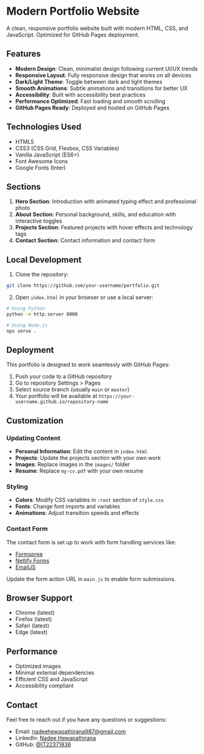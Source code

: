 # Modern Portfolio Website

A clean, responsive portfolio website built with modern HTML, CSS, and JavaScript. Optimized for GitHub Pages deployment.

## Features

- **Modern Design**: Clean, minimalist design following current UI/UX trends
- **Responsive Layout**: Fully responsive design that works on all devices
- **Dark/Light Theme**: Toggle between dark and light themes
- **Smooth Animations**: Subtle animations and transitions for better UX
- **Accessibility**: Built with accessibility best practices
- **Performance Optimized**: Fast loading and smooth scrolling
- **GitHub Pages Ready**: Deployed and hosted on GitHub Pages

## Technologies Used

- HTML5
- CSS3 (CSS Grid, Flexbox, CSS Variables)
- Vanilla JavaScript (ES6+)
- Font Awesome Icons
- Google Fonts (Inter)

## Sections

1. **Hero Section**: Introduction with animated typing effect and professional photo
2. **About Section**: Personal background, skills, and education with interactive toggles
3. **Projects Section**: Featured projects with hover effects and technology tags
4. **Contact Section**: Contact information and contact form

## Local Development

1. Clone the repository:
```bash
git clone https://github.com/your-username/portfolio.git
```

2. Open `index.html` in your browser or use a local server:
```bash
# Using Python
python -m http.server 8000

# Using Node.js
npx serve .
```

## Deployment

This portfolio is designed to work seamlessly with GitHub Pages:

1. Push your code to a GitHub repository
2. Go to repository Settings > Pages
3. Select source branch (usually `main` or `master`)
4. Your portfolio will be available at `https://your-username.github.io/repository-name`

## Customization

### Updating Content

- **Personal Information**: Edit the content in `index.html`
- **Projects**: Update the projects section with your own work
- **Images**: Replace images in the `images/` folder
- **Resume**: Replace `my-cv.pdf` with your own resume

### Styling

- **Colors**: Modify CSS variables in `:root` section of `style.css`
- **Fonts**: Change font imports and variables
- **Animations**: Adjust transition speeds and effects

### Contact Form

The contact form is set up to work with form handling services like:
- [Formspree](https://formspree.io/)
- [Netlify Forms](https://www.netlify.com/products/forms/)
- [EmailJS](https://www.emailjs.com/)

Update the form action URL in `main.js` to enable form submissions.

## Browser Support

- Chrome (latest)
- Firefox (latest)
- Safari (latest)
- Edge (latest)

## Performance

- Optimized images
- Minimal external dependencies
- Efficient CSS and JavaScript
- Accessibility compliant

## Contact

Feel free to reach out if you have any questions or suggestions:

- Email: nadeehewapathirana987@gmail.com
- LinkedIn: [Nadee Hewapathirana](https://www.linkedin.com/in/nadee-hewapathirana-006562322/)
- GitHub: [@IT22371836](https://github.com/IT22371836)